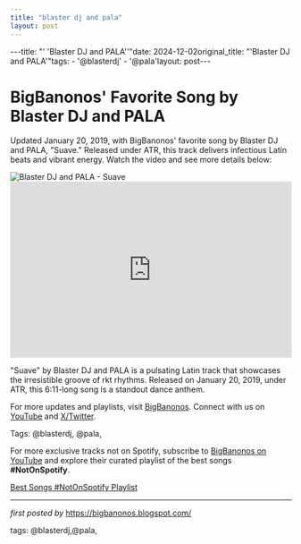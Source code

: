 ```yaml
---
title: "blaster dj and pala"
layout: post
---
```

---title: "' 'Blaster DJ and PALA''"date: 2024-12-02original_title: "'Blaster DJ and PALA'"tags:  - '@blasterdj'  - '@pala'layout: post---<!-- Post Title --><h1 >BigBanonos' Favorite Song by Blaster DJ and PALA</h1> <!-- Introductory Text --><p >Updated January 20, 2019, with BigBanonos' favorite song by Blaster DJ and PALA, "Suave." Released under ATR, this track delivers infectious Latin beats and vibrant energy. Watch the video and see more details below:</p> <!-- Featured Image --><div > <img src="https://encrypted-tbn0.gstatic.com/images?q=tbn:ANd9GcRfRUol1rsJZ3PodWX_iWM89IuUPwghgOXRMQ&s" alt="Blaster DJ and PALA - Suave" /></div> <!-- YouTube Video Embed --><div > <iframe width="100%" height="315" src="https://www.youtube.com/embed/-QL9hUc78mg" title="Muevelo (feat. Pala)" frameborder="0" allow="accelerometer; autoplay; clipboard-write; encrypted-media; gyroscope; picture-in-picture; web-share" referrerpolicy="strict-origin-when-cross-origin" allowfullscreen></iframe></div> <!-- Song Information --><div > <p>"Suave" by Blaster DJ and PALA is a pulsating Latin track that showcases the irresistible groove of rkt rhythms. Released on January 20, 2019, under ATR, this 6:11-long song is a standout dance anthem.</p></div> <!-- Footer Links --><div > <p>For more updates and playlists, visit <a href="https://bigbanonos.blogspot.com/" target="_blank">BigBanonos</a>. Connect with us on <a href="https://www.youtube.com/@BigBanonos" target="_blank">YouTube</a> and <a href="https://x.com/bigbanonos" target="_blank">X/Twitter</a>.</p></div> <!-- Tags --><p >Tags: @blasterdj, @pala,</p><!--Subscribe and Playlist Links--><div>    <p>For more exclusive tracks not on Spotify, subscribe to <a href="https://www.youtube.com/@BigBanonos" target="_blank">BigBanonos on YouTube</a> and explore their curated playlist of the best songs <strong>#NotOnSpotify</strong>.</p>    <p><a href="https://www.youtube.com/playlist?list=PLtuNtuTatqI0kFahUCbtbfenC_ET5O_tr" target="_blank">Best Songs #NotOnSpotify Playlist<br /></a></p></div><hr /><p><em>first posted by</em> <a href="https://bigbanonos.blogspot.com/" rel="noopener" target="_new">https://bigbanonos.blogspot.com/</a></p><p>tags: @blasterdj,@pala,</p>
